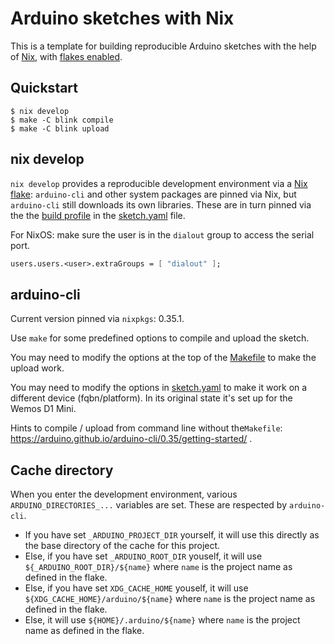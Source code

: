 # Arduino sketches with Nix

This is a template for building reproducible Arduino sketches with the help of [Nix](https://nixos.org/download.html), with [flakes enabled](https://github.com/mschwaig/howto-install-nix-with-flake-support).

## Quickstart

```console
$ nix develop
$ make -C blink compile
$ make -C blink upload
```

## nix develop

`nix develop` provides a reproducible development environment via a [Nix flake](flake.nix): `arduino-cli` and other system packages are pinned via Nix, but `arduino-cli` still downloads its own libraries. These are in turn pinned via the the [build profile](https://arduino.github.io/arduino-cli/0.35/sketch-project-file/) in the [sketch.yaml](blink/sketch.yaml) file.

For NixOS: make sure the user is in the `dialout` group to access the serial port.

```nix
users.users.<user>.extraGroups = [ "dialout" ];
```

## arduino-cli

Current version pinned via `nixpkgs`: 0.35.1.

Use `make` for some predefined options to compile and upload the sketch.

You may need to modify the options at the top of the [Makefile](blink/Makefile) to make the upload work.

You may need to modify the options in [sketch.yaml](blink/sketch.yaml) to make it work on a different device (fqbn/platform). In its original state it's set up for the Wemos D1 Mini.

Hints to compile / upload from command line without the`Makefile`: https://arduino.github.io/arduino-cli/0.35/getting-started/ .

## Cache directory

When you enter the development environment, various `ARDUINO_DIRECTORIES_...` variables are set. These are respected by `arduino-cli`.

* If you have set `_ARDUINO_PROJECT_DIR` yourself, it will use this directly as the base directory of the cache for this project.
* Else, if you have set `_ARDUINO_ROOT_DIR` youself, it will use `${_ARDUINO_ROOT_DIR}/${name}` where `name` is the project name as defined in the flake.
* Else, if you have set `XDG_CACHE_HOME` youself, it will use `${XDG_CACHE_HOME}/arduino/${name}` where `name` is the project name as defined in the flake.
* Else, it will use `${HOME}/.arduino/${name}` where `name` is the project name as defined in the flake.
